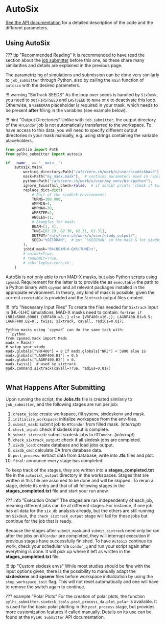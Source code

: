 # AutoSix

[See the API documentation][documentation] for a detailed description of the code and the different parameters.

## Using AutoSix

??? tip "Recommended Reading"
    It is recommended to have read the section about the [job submitter](job_submitter.md) before this one, as these share many similarities and details are explained in the previous page.

The parametrizing of simulations and submission can be done very similarly to `job_submitter` through Python, also by calling the `main` function of `autosix` with the desired parameters.

!!! warning "SixTrack SEEDS"
    As the loop over seeds is handled by `SixDesk`, you need to set `FIRSTSEED` and `LASTSEED` to ``None`` or ``0`` to deactivate this loop.
    Otherwise, a ``%SEEDRAN`` placeholder is required in your mask, which needs to be present **after** filling in the variables (see example below).

!!! hint "Output Directories"
    Unlike with `job_submitter`, the output directory of the `HTCondor` job is not automatically transferred to the workspace.
    To have access to this data, you will need to specify different output directories in your mask manually, e.g. using strings containing the variable placeholders.

```python
from pathlib import Path
from pylhc_submitter import autosix

if __name__ == "__main__":
    autosix.main(
        working_directory=Path("/afs/cern.ch/work/u/user/sixdeskbase"),
        mask=Path("my_madx.mask"),  # contains parameters used in replace_dict
        python=Path("/afs/cern.ch/work/u/user/my_venv/bin/python"),
        ignore_twissfail_check=False,  # if script prints 'check if twiss failed' or so
        replace_dict=dict(
            # Part of the sixdesk-environment:
            TURNS=100_000,
            AMPMIN=4,
            AMPMAX=30,
            AMPSTEP=2,
            ANGLES=11,
            # Examples for mask:
            BEAM=[1, 4],
            TUNE=[62.29, 62.30, 62.31, 62.31],
            OUTPUT="/afs/cern.ch/work/u/user/study_output/",
            SEED="%SEEDRAN",  # put '%SEEDRAN' in the mask & let sixdesk handle this loop
        ),
        jobid_mask="B%(BEAM)d-QX%(TUNE)s",
        # unlock=True,
        # resubmit=True,
        # ssh='lxplus.cern.ch',
    )
```

AutoSix is not only able to run MAD-X masks, but also Python scripts using `cpymad`.
Requirement for the latter is to provide the as `executable` the path to a Python binary with `cpymad` and all relevant packages installed in the appropiate environment.
In theory, any kind of mask is possible, given the correct `executable` is provided and the `Sixtrack` output files created.

!!! info "Necessary Input Files"
    To create the files needed for `Sixtrack` input in (HL-)LHC simulations, MAD-X masks need to contain:
    ```fortran
    if (NRJ<5000.0000) {VRF400:=8.;} else {VRF400:=16.;};
    LAGRF400.B1=0.5;
    LAGRF400.B2=0.;
    twiss;
    sixtrack, cavall, radius=0.017;
    ```

    Python masks using `cpymad` can do the same task with:
    ```python
    from cpymad.madx import Madx
    madx = Madx()
    # setup your study
    madx.globals["VRF400"] = 8 if madx.globals["NRJ"] < 5000 else 16
    madx.globals["LAGRF400.B1"] = 0.5
    madx.globals["LAGRF400.B2"] = 0.
    madx.twiss()  # used by sixtrack
    madx.command.sixtrack(cavall=True, radius=0.017)
    ```

## What Happens After Submitting

Upon running the script, the **Jobs.tfs** file is created similarly to `job_submitter`, and the following stages are run per job:

1. `create_jobs`: create workspace, fill sysenv, sixdeskenv and mask.
2. `initialize_workspace`: initialize workspace from the env-files.
3. `submit_mask`: submit job to `HTCondor` from filled mask. (*interrupt*)
4. `check_input`: check if sixdesk input is complete.
5. `submit_sixtrack`: submit sixdesk jobs to `HTCondor`. (*interrupt*)
6. `check_sixtrack_output`: check if all sixdesk jobs are completed.
7. `sixdb_load`: create database and load jobs output.
8. `sixdb_cmd`: calculate DA from database data.
9. `post_process`: extract data from database, write into **.tfs** files and plot.
10. `final`: announce every stage has completed.

To keep track of the stages, they are written into a **stages\_completed.txt** file in the `autosix\_output` directory in the workspaces.
Stages that are written in this file are assumed to be done and will be skipped.
To rerun a stage, delete its entry and that of all following stages in the **stages\_completed.txt** file and start your run anew.

??? info "Execution Order"
    The stages are ran independently of each job, meaning different jobs can be at different stages.
    For instance, if one job has all data for the `six_db` analysis already, but the others are still running on `Sixdesk`, the `check_sixtrack_output` stage will fail for these jobs but continue for the job that is ready.

Because the stages after `submit_mask` and `submit_sixtrack` need only be ran after the jobs on `HTCondor` are completed, they will interrupt execution if previous stages have successfully finished.
To have `AutoSix` continue its work, check your scheduler via `condor_q` and run your script again after everything is done.
It will pick up where it left as written in the **stages\_completed.txt** file.

!!! tip "Custom sixdesk envs"
    While most studies should be fine with the input options given, there is the possibility to manually adapt the **sixdeskenv** and **sysenv** files before workspace initialization by using the `stop_workspace_init` flag.
    This will not reset automatically and one will have to remove the switch again to continue.

??? example "Polar Plots"
    For the creation of polar plots, the function `pylhc_submitter.sixdesk_tools.post_process_da.plot_polar` is available.
    It is used for the basic polar plotting in the `post_process` stage, but provides more customization features if called manually.
    Details on its use can be found at the `PyLHC Submitter` API documentation.

[documentation]: https://pylhc.github.io/submitter/entrypoints/submitter.html#autosix
